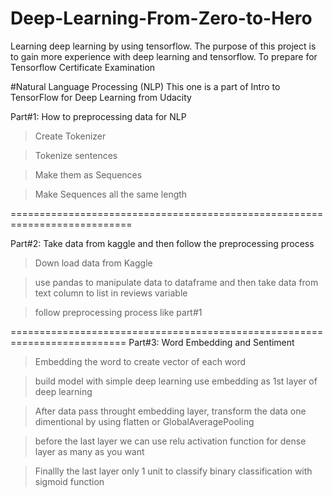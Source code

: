 # Deep-Learning-From-Zero-to-Hero
Learning deep learning by using tensorflow. The purpose of this project is to gain more experience with deep learning and tensorflow. To prepare for Tensorflow Certificate Examination

#Natural Language Processing (NLP)
This one is a part of Intro to TensorFlow for Deep Learning from Udacity

Part#1: How to preprocessing data for NLP

>Create Tokenizer

>Tokenize sentences

>Make them as Sequences

>Make Sequences all the same length

===========================================================================

Part#2: Take data from kaggle and then follow the preprocessing process 

>Down load data from Kaggle

>use pandas to manipulate data to dataframe and then take data from text column to list in reviews variable

>follow preprocessing process like part#1

==========================================================================
Part#3: Word Embedding and Sentiment 

>Embedding the word to create vector of each word 

>build model with simple deep learning use embedding as 1st layer of deep learning

>After data pass throught embedding layer, transform the data one dimentional by using flatten or GlobalAveragePooling

>before the last layer we can use relu activation function for dense layer as many as you want

>Finallly the last layer only 1 unit to classify binary  classification with sigmoid function
